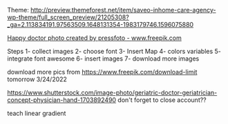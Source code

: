Theme: http://preview.themeforest.net/item/saveo-inhome-care-agency-wp-theme/full_screen_preview/21205308?_ga=2.113834191.97563509.1648131354-1983179746.1596075880

<a href="https://www.freepik.com/photos/happy-doctor">Happy doctor photo created by pressfoto - www.freepik.com</a>

Steps
1- collect images
2- choose font
3- Insert Map
4- colors variables
5- integrate font awesome
6- insert images
7- download more images

download more pics from https://www.freepik.com/download-limit tomorrow 3/24/2022

https://www.shutterstock.com/image-photo/geriatric-doctor-geriatrician-concept-physician-hand-1703892490 don't forget to close account??


teach linear gradient
